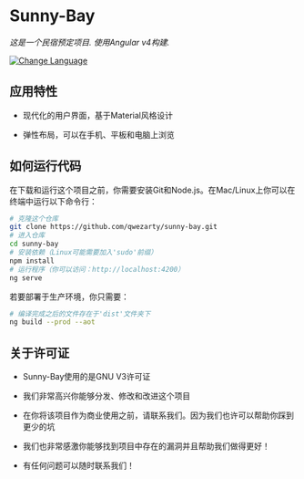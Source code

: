 # Sunny-Bay

*这是一个民宿预定项目. 使用Angular v4构建.*

[![Change Language](https://img.shields.io/badge/README-%20English-yellow.svg)](README_zh.md)

## 应用特性

- 现代化的用户界面，基于Material风格设计

- 弹性布局，可以在手机、平板和电脑上浏览

## 如何运行代码

在下载和运行这个项目之前，你需要安装Git和Node.js。在Mac/Linux上你可以在终端中运行以下命令行：

``` bash
# 克隆这个仓库
git clone https://github.com/qwezarty/sunny-bay.git
# 进入仓库
cd sunny-bay
# 安装依赖（Linux可能需要加入'sudo'前缀）
npm install
# 运行程序（你可以访问：http://localhost:4200）
ng serve
```

若要部署于生产环境，你只需要：

``` bash
# 编译完成之后的文件存在于'dist'文件夹下
ng build --prod --aot
```

## 关于许可证

- Sunny-Bay使用的是GNU V3许可证

- 我们非常高兴你能够分发、修改和改进这个项目

- 在你将该项目作为商业使用之前，请联系我们。因为我们也许可以帮助你踩到更少的坑

- 我们也非常感激你能够找到项目中存在的漏洞并且帮助我们做得更好！

- 有任何问题可以随时联系我们！
